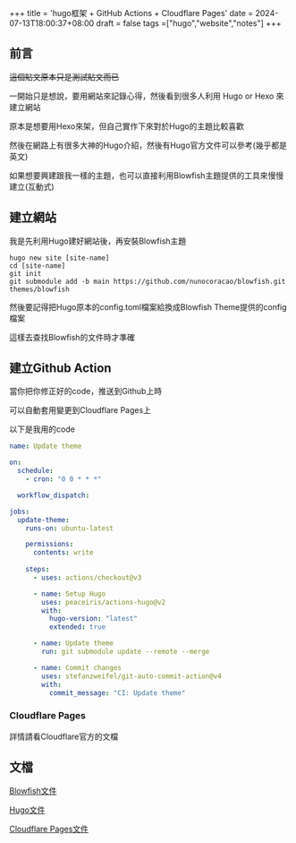 +++
title = 'hugo框架 + GitHub Actions + Cloudflare Pages'
date = 2024-07-13T18:00:37+08:00
draft = false
tags =["hugo","website","notes"]
+++


## 前言
~~這個貼文原本只是測試貼文而已~~

一開始只是想說，要用網站來記錄心得，然後看到很多人利用 Hugo or Hexo 來建立網站

原本是想要用Hexo來架，但自己實作下來對於Hugo的主題比較喜歡

然後在網路上有很多大神的Hugo介紹，然後有Hugo官方文件可以參考(幾乎都是英文)

如果想要興建跟我一樣的主題，也可以直接利用Blowfish主題提供的工具來慢慢建立(互動式)

## 建立網站

我是先利用Hugo建好網站後，再安裝Blowfish主題

```
hugo new site [site-name]
cd [site-name]
git init
git submodule add -b main https://github.com/nunocoracao/blowfish.git themes/blowfish
```
然後要記得把Hugo原本的config.toml檔案給換成Blowfish Theme提供的config檔案

這樣去查找Blowfish的文件時才準確

## 建立Github Action
當你把你修正好的code，推送到Github上時

可以自動套用變更到Cloudflare Pages上

以下是我用的code

```yaml
name: Update theme

on:
  schedule:
    - cron: "0 0 * * *"

  workflow_dispatch:

jobs:
  update-theme:
    runs-on: ubuntu-latest

    permissions:
      contents: write
    
    steps:
      - uses: actions/checkout@v3

      - name: Setup Hugo
        uses: peaceiris/actions-hugo@v2
        with:
          hugo-version: "latest"
          extended: true

      - name: Update theme
        run: git submodule update --remote --merge

      - name: Commit changes
        uses: stefanzweifel/git-auto-commit-action@v4
        with:
          commit_message: "CI: Update theme"
```
### Cloudflare Pages
詳情請看Cloudflare官方的文檔
## 文檔

[Blowfish文件](https://blowfish.page/docs/)

[Hugo文件](https://gohugo.io/documentation/)

[Cloudflare Pages文件](https://developers.cloudflare.com/pages/framework-guides/deploy-a-hugo-site/)